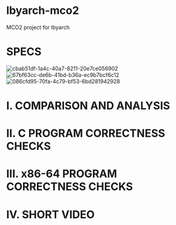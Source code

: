# lbyarch-mco2
MCO2 project for lbyarch

# SPECS
![cbab51df-1a4c-40a7-8211-20e7ce056902](https://github.com/user-attachments/assets/88898778-90e3-4293-978c-de77933955c6)
![67bf63cc-de6b-41bd-b36a-ec9b7bcf6c12](https://github.com/user-attachments/assets/b31389bd-e10a-4651-acf4-801acfbdf483)
![086cfd95-70fa-4c79-bf53-6bd281942928](https://github.com/user-attachments/assets/60b7862f-89ae-4818-88d4-4700c6ddbe64)

# I. COMPARISON AND ANALYSIS

# II. C PROGRAM CORRECTNESS CHECKS

# III. x86-64 PROGRAM CORRECTNESS CHECKS

# IV. SHORT VIDEO
